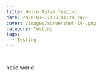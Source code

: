 ```yaml
---
title: Hello Aslam Testing
date: 2020-01-17T05:41:20.742Z
cover: /images/screenshot-14-.png
category: Testing
tags:
  - Testing
---
```

![]()

![]()

hello world

